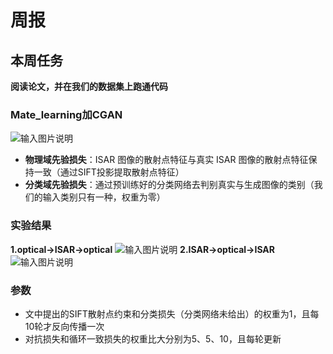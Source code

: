 ﻿# 周报
## 本周任务
 **阅读论文，并在我们的数据集上跑通代码**

### Mate_learning加CGAN
![输入图片说明](/imgs/2024-12-26/x5iRBrrU42husrqs.png)

 - **物理域先验损失**：ISAR 图像的散射点特征与真实 ISAR 图像的散射点特征保持一致（通过SIFT投影提取散射点特征）
 -  **分类域先验损失**：通过预训练好的分类网络去判别真实与生成图像的类别（我们的输入类别只有一种，权重为零）
### 实验结果
**1.optical->ISAR->optical**
![输入图片说明](/imgs/2024-12-26/iDWBsj7TUt0q3Ew8.jpeg)
**2.ISAR->optical->ISAR**
![输入图片说明](/imgs/2024-12-26/WYgLHXfzCADKJ64s.jpeg)

### 参数
 - 文中提出的SIFT散射点约束和分类损失（分类网络未给出）的权重为1，且每10轮才反向传播一次
 - 对抗损失和循环一致损失的权重比大分别为5、5、10，且每轮更新


